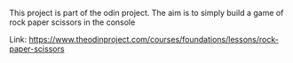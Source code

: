 This project is part of the odin project. The aim is to simply build a game of rock paper scissors in the console

Link:
https://www.theodinproject.com/courses/foundations/lessons/rock-paper-scissors
